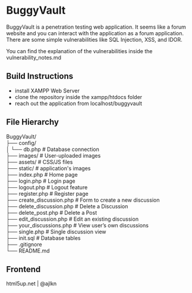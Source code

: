 # BuggyVault
BuggyVault is a penetration testing web application. It seems like a forum website and you can interact with the application as a forum application. There are some simple vulnerabilities like SQL Injection, XSS, and IDOR.

You can find the explanation of the vulnerabilities inside the vulnerability_notes.md
## Build Instructions
* install XAMPP Web Server
* clone the repository inside the xampp/htdocs folder
* reach out the application from localhost/buggyvault
## File Hierarchy
BuggyVault/<br>
├── config/<br>
│   └── db.php             # Database connection<br>
├── images/                # User-uploaded images<br>
├── assets/                # CSS/JS files<br>
├── static/                # application's images<br>
├── index.php              # Home page<br>
├── login.php              # Login page<br>
├── logout.php             # Logout feature<br>
├── register.php           # Register page<br>
├── create_discussion.php  # Form to create a new discussion<br>
├── delete_discussion.php  # Delete a Discussion<br>
├── delete_post.php        # Delete a Post<br>
├── edit_discussion.php    # Edit an existing discussion<br>
├── your_discussions.php   # View user’s own discussions<br>
├── single.php             # Single discussion view<br>
├── init.sql               # Database tables<br>
├── .gitignore<br>
└── README.md
## Frontend
html5up.net | @ajlkn
